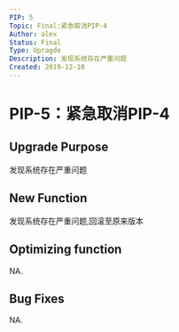 ```yaml
---
PIP: 5
Topic: Final:紧急取消PIP-4
Author: alex
Status: Final
Type: Upragde
Description: 发现系统存在严重问题
Created: 2019-12-10
---
```


# PIP-5：紧急取消PIP-4

## Upgrade Purpose

发现系统存在严重问题

## New Function

发现系统存在严重问题,回滚至原来版本

## Optimizing function

NA.

## Bug Fixes

NA.


